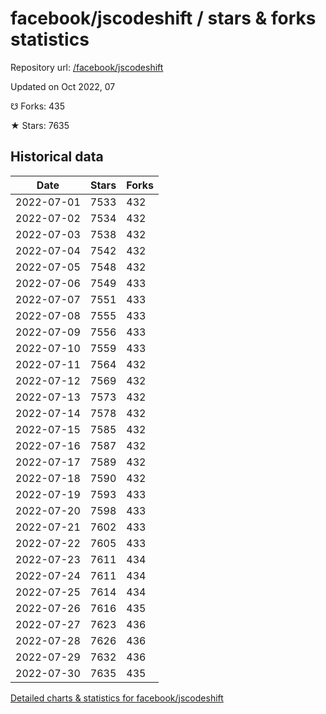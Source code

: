 # facebook/jscodeshift / stars & forks statistics

Repository url: [/facebook/jscodeshift](https://github.com/facebook/jscodeshift)

Updated on Oct 2022, 07

☋ Forks: 435

★ Stars: 7635

## Historical data
| Date | Stars | Forks |
|------|-------|-------|
| 2022-07-01 | 7533 | 432 | 
| 2022-07-02 | 7534 | 432 | 
| 2022-07-03 | 7538 | 432 | 
| 2022-07-04 | 7542 | 432 | 
| 2022-07-05 | 7548 | 432 | 
| 2022-07-06 | 7549 | 433 | 
| 2022-07-07 | 7551 | 433 | 
| 2022-07-08 | 7555 | 433 | 
| 2022-07-09 | 7556 | 433 | 
| 2022-07-10 | 7559 | 433 | 
| 2022-07-11 | 7564 | 432 | 
| 2022-07-12 | 7569 | 432 | 
| 2022-07-13 | 7573 | 432 | 
| 2022-07-14 | 7578 | 432 | 
| 2022-07-15 | 7585 | 432 | 
| 2022-07-16 | 7587 | 432 | 
| 2022-07-17 | 7589 | 432 | 
| 2022-07-18 | 7590 | 432 | 
| 2022-07-19 | 7593 | 433 | 
| 2022-07-20 | 7598 | 433 | 
| 2022-07-21 | 7602 | 433 | 
| 2022-07-22 | 7605 | 433 | 
| 2022-07-23 | 7611 | 434 | 
| 2022-07-24 | 7611 | 434 | 
| 2022-07-25 | 7614 | 434 | 
| 2022-07-26 | 7616 | 435 | 
| 2022-07-27 | 7623 | 436 | 
| 2022-07-28 | 7626 | 436 | 
| 2022-07-29 | 7632 | 436 | 
| 2022-07-30 | 7635 | 435 | 


[Detailed charts & statistics for facebook/jscodeshift](https://reviewgithub.com/rep/facebook/jscodeshift)
